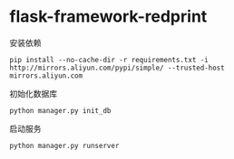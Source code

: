 # flask-framework-redprint

安装依赖
```shell
pip install --no-cache-dir -r requirements.txt -i http://mirrors.aliyun.com/pypi/simple/ --trusted-host mirrors.aliyun.com
```

初始化数据库
```shell
python manager.py init_db
```
启动服务
```shell
python manager.py runserver
```